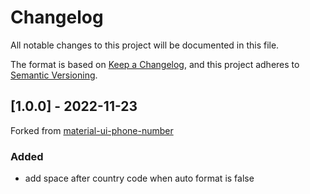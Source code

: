 # Changelog
All notable changes to this project will be documented in this file.

The format is based on [Keep a Changelog](https://keepachangelog.com/en/1.0.0/),
and this project adheres to [Semantic Versioning](https://semver.org/spec/v2.0.0.html).

## [1.0.0] - 2022-11-23
Forked from [material-ui-phone-number](https://github.com/alexplumb/material-ui-phone-number)
### Added
- add space after country code when auto format is false
